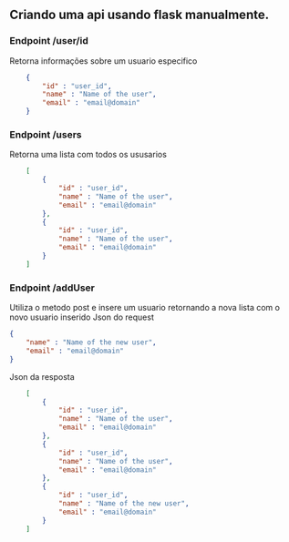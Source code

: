 ## Criando uma api usando flask manualmente.

### Endpoint /user/id 
Retorna informações sobre um usuario especifico

```json
    {
        "id" : "user_id",
        "name" : "Name of the user",
        "email" : "email@domain"
    }
```
### Endpoint /users
Retorna uma lista com todos os ususarios

```json
    [
        {
            "id" : "user_id",
            "name" : "Name of the user",
            "email" : "email@domain"
        },       
        {
            "id" : "user_id",
            "name" : "Name of the user",
            "email" : "email@domain"
        }
    ]
```

### Endpoint /addUser 
Utiliza o metodo post e insere um usuario retornando a nova lista com o novo usuario inserido
Json do request
```json
{
    "name" : "Name of the new user",
    "email" : "email@domain"
}
```
Json da resposta

```json
    [
        {
            "id" : "user_id",
            "name" : "Name of the user",
            "email" : "email@domain"
        },
        {
            "id" : "user_id",
            "name" : "Name of the user",
            "email" : "email@domain"
        },
        {
            "id" : "user_id",
            "name" : "Name of the new user",
            "email" : "email@domain"
        }
    ]
```
